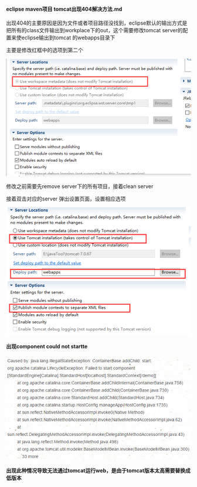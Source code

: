 #### eclipse maven项目 tomcat出现404解决方法.md

出现404的主要原因是因为文件或者项目路径没找到，eclipse默认的输出方式是把所有的class文件输出到workplace下的out，这个需要修改tomcat server的配置来使eclipse输出到tomcat 的webapps目录下

主要是修改红框中的选项到第二个

![](img/config_to_fix_404_in_eclipse_1.png)

修改之前需要先remove server下的所有项目，接着clean server

接着双击对应的server 弹出设置页面，设置相应选项

![](img/config_to_fix_404_in_eclipse_2.png)

#### 出现component could not startte

![](img/tomcat_component_not_start.PNG)<br>

**出现此种情况导致无法通过tomcat运行web，是由于tomcat版本太高需要替换成低版本**

